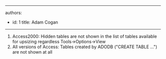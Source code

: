 

---
authors:
  - id: 1
    title: Adam Cogan
---




<span class='intro'> 
  <ol>
    <li>Access2000&#58; Hidden tables are not shown in the list of tables available for upsizing regardless Tools-&gt;Options-&gt;View </li>
    <li>All versions of Access&#58; Tables created by ADODB (&quot;CREATE TABLE ...&quot;) are not shown at all </li>
</ol>
 </span>




